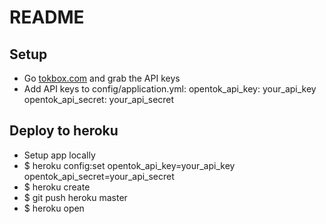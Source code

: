 # README
## Setup
- Go [tokbox.com](http://tokbox.com) and grab the API keys
- Add API keys to config/application.yml:
opentok_api_key: your_api_key
opentok_api_secret: your_api_secret

## Deploy to heroku
- Setup app locally
- $ heroku config:set opentok_api_key=your_api_key opentok_api_secret=your_api_secret
- $ heroku create
- $ git push heroku master
- $ heroku open
